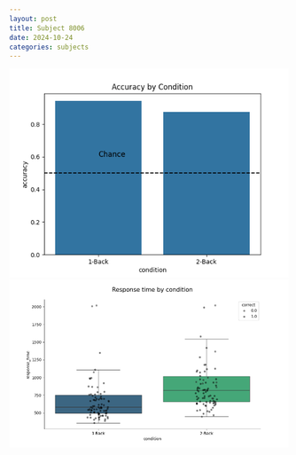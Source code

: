 ```yaml
---
layout: post
title: Subject 8006
date: 2024-10-24
categories: subjects
---
```


![](data/8006/run-1/8006_ATS_acc.png)
![](data/8006/run-1/8006_ATS_rt.png)
